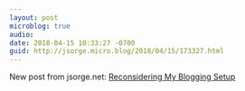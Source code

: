 ```yaml
---
layout: post
microblog: true
audio: 
date: 2018-04-15 10:33:27 -0700
guid: http://jsorge.micro.blog/2018/04/15/173327.html
---
```

New post from jsorge.net: [Reconsidering My Blogging Setup](http://jsorge.net/2018/04/15/reconsidering-my-blogging-setup/)
